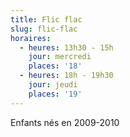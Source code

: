 ```yaml
---
title: Flic flac
slug: flic-flac
horaires:
  - heures: 13h30 - 15h
    jour: mercredi
    places: '18'
  - heures: 18h - 19h30
    jour: jeudi
    places: '19'
---
```

Enfants nés en 2009-2010
